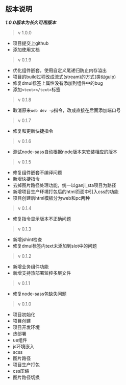 ## 版本说明

***1.0.0版本为长久可用版本***

> v 1.0.0

* 项目提交上github
* 添加使用文档

> v 0.1.9

* 优化组件嵌套，使用自定义尾递归防止内存溢出
* 项目的build过程改成流式(stream)的方式(类似gulp)
* 修复dmui标签上属性没有添加到组件中的bug
* 添加`<text></text>`标签

> v 0.1.8

* 取消原来`ueb dev -p`指令，改成直接在后面添加端口号

> v 0.1.7

* 修复和更新快捷指令

> v 0.1.6

* 测试node-sass自动根据node版本来安装相应的版本

> v 0.1.5

* 修复组件嵌套不编译问题
* 新增快捷指令
* 去掉图片路径处理功能，统一以ganji\_sta项目为路径
* 新增项目生产环境打包后的html页面中引入css的功能
* 项目创建后html模板分为web和pc两种

> v 0.1.4

* 修复指令显示版本不正确问题

> v 0.1.3

* 新增jshint检查
* 修复dmui标签内text未添加到slot中的问题

> v 0.1.2

* 新增业务组件功能
* 新增支持热部署监控多层文件

> v 0.1.1

* 修复node-sass包缺失问题

> v 0.1.0

* 项目初始化
* 项目创建
* 项目开发环境
* 热部署
* ue组件
* js环境嵌入
* scss
* 图片路径
* 项目生产打包
* css压缩
* 图片路径切换